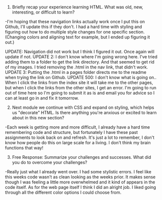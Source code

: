 1. Briefly recap your experience learning HTML. What was old, new, interesting, or difficult to learn?

-I'm hoping that these navigation links actually work once I put this on Github, I'll update this if they don't. I had a hard time with styling and figuring out how to do multiple style changes for one specific section. (Changing colors and aligning text for example, but I ended up figuring it out.)


UPDATE: Navigation did not work but I think I figured it out. Once again will update if not.
UPDATE 2: I don't know where I'm going wrong here. I've tried adding them to a folder to get the link directory. And that seemed to get rid of my images. I tried removing the .html in the nav link, that didn't work.
UPDATE 3: Putting the .html in a pages folder directs me to the readme when trying the link on Github.
UPDATE 500: I don't know what is going on.. When I click the links from the index site it will take me to the other pages, but when I click the links from the other sites, I get an error. I'm going to run out of time here so I'm going to submit it as is and email you for advice so I can at least go in and fix it tomorrow. 

2. Next module we continue with CSS and expand on styling, which helps us "decorate" HTML. Is there anything you're anxious or excited to learn about in this new section?

-Each week is getting more and more difficult, I already have a hard time remembering code and structure, but fortunately I have these past assignments to look back on and refresh. It's just a lot to remember, I don't know how people do this on large scale for a living. I don't think my brain functions that way!

3. Free Response: Summarize your challenges and successes. What did you do to overcome your challenges?

-Really just what I already went over. I had some stylistic errors. I feel like this weeks code wasn't as clean looking as the weeks prior. It makes sense though I was feeling a little more overwhelmed and it kind of appears in the code itself. As for the web page itself I think I did an alright job. I liked going through all the different color options I could choose from.
